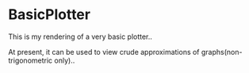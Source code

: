 BasicPlotter
============

This is my rendering of a very basic plotter..

At present, it can be used to view crude approximations of graphs(non-trigonometric only)..
